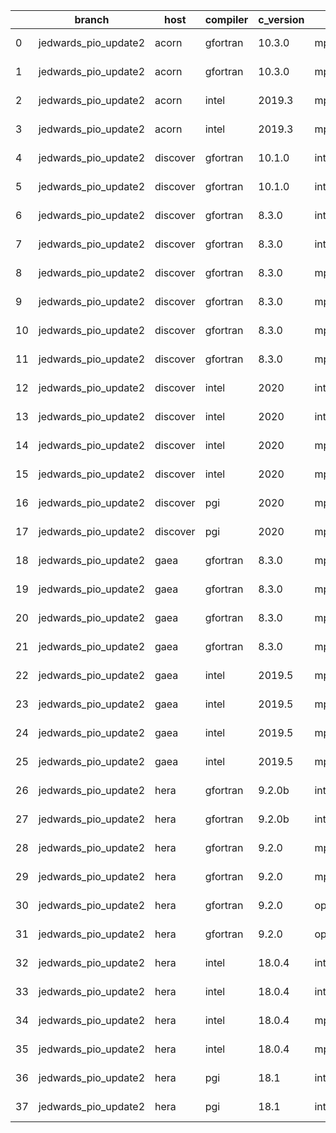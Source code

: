 |    | branch               | host     | compiler   | c_version   | mpi      | m_version   | o_g   | os     | build   | u_pass   | u_fail   | s_pass   | s_fail   | e_pass   | e_fail   |   nuopc_pass |   nuopc_fail | artifacts_hash                                                                                                 | modified                   |
|----|----------------------|----------|------------|-------------|----------|-------------|-------|--------|---------|----------|----------|----------|----------|----------|----------|--------------|--------------|----------------------------------------------------------------------------------------------------------------|----------------------------|
|  0 | jedwards_pio_update2 | acorn    | gfortran   | 10.3.0      | mpich3   | 8.1.7       | O     | Linux  | Fail    | fail     | fail     | fail     | fail     | fail     | fail     |            0 |           50 | [artifacts](https://github.com/esmf-org/esmf-test-artifacts-new/tree/f896e64311c970da27700c9d3acaf9b5e036669c) | 2022-03-07 17:52:39.634065 |
|  1 | jedwards_pio_update2 | acorn    | gfortran   | 10.3.0      | mpich3   | 8.1.7       | g     | Linux  | Fail    | fail     | fail     | fail     | fail     | fail     | fail     |            0 |           50 | [artifacts](https://github.com/esmf-org/esmf-test-artifacts-new/tree/040272010fb2a31615329d284d38b2bcf7ec5fcd) | 2022-03-07 17:52:39.634065 |
|  2 | jedwards_pio_update2 | acorn    | intel      | 2019.3      | mpi      | 8.1.7       | O     | Linux  | Fail    | fail     | fail     | fail     | fail     | fail     | fail     |            0 |           50 | [artifacts](https://github.com/esmf-org/esmf-test-artifacts-new/tree/2f6038aa3ff4ea13130b68af39d751a453e9282b) | 2022-03-07 17:52:39.634065 |
|  3 | jedwards_pio_update2 | acorn    | intel      | 2019.3      | mpi      | 8.1.7       | g     | Linux  | Fail    | fail     | fail     | fail     | fail     | fail     | fail     |            0 |           50 | [artifacts](https://github.com/esmf-org/esmf-test-artifacts-new/tree/2d3eb7aedc6c70a77410808477ad0426f1366e59) | 2022-03-07 17:52:39.634065 |
|  4 | jedwards_pio_update2 | discover | gfortran   | 10.1.0      | intelmpi | 19.1.3.304  | O     | Linux  | Pass    | 13632    | 15       | 49       | 0        | 80       | 0        |           50 |            0 | [artifacts](https://github.com/esmf-org/esmf-test-artifacts-new/tree/11fc9c6ed652df1be923beb3bc24767b9342680c) | 2022-03-07 17:55:33.842819 |
|  5 | jedwards_pio_update2 | discover | gfortran   | 10.1.0      | intelmpi | 19.1.3.304  | g     | Linux  | Pass    | 13632    | 15       | 49       | 0        | 80       | 0        |           50 |            0 | [artifacts](https://github.com/esmf-org/esmf-test-artifacts-new/tree/fe4d96b4d396d6fa36369d1cbefd5a08f8cb9f5c) | 2022-03-07 17:55:33.842819 |
|  6 | jedwards_pio_update2 | discover | gfortran   | 8.3.0       | intelmpi | 19.1.3.304  | O     | Linux  | Pass    | 13632    | 15       | 49       | 0        | 80       | 0        |           50 |            0 | [artifacts](https://github.com/esmf-org/esmf-test-artifacts-new/tree/05b135f9a3ab3baf5730d74b8b26a00b2d349b67) | 2022-03-07 17:55:33.842819 |
|  7 | jedwards_pio_update2 | discover | gfortran   | 8.3.0       | intelmpi | 19.1.3.304  | g     | Linux  | Pass    | 13632    | 15       | 49       | 0        | 80       | 0        |           50 |            0 | [artifacts](https://github.com/esmf-org/esmf-test-artifacts-new/tree/96bfd02bc98fe78ab78859561c764903a30edb03) | 2022-03-07 17:55:33.842819 |
|  8 | jedwards_pio_update2 | discover | gfortran   | 8.3.0       | mpiuni   | none        | O     | Linux  | Pass    | 12121    | 0        | 8        | 0        | 43       | 0        |            0 |           50 | [artifacts](https://github.com/esmf-org/esmf-test-artifacts-new/tree/3224b95b21e0de11b16020f3d2df38b8d1c322de) | 2022-03-07 17:55:33.842819 |
|  9 | jedwards_pio_update2 | discover | gfortran   | 8.3.0       | mpiuni   | none        | g     | Linux  | Pass    | 12121    | 0        | 8        | 0        | 43       | 0        |            0 |           50 | [artifacts](https://github.com/esmf-org/esmf-test-artifacts-new/tree/caede16cdd5e8a42635a038c29aab7c6189572e3) | 2022-03-07 17:55:33.842819 |
| 10 | jedwards_pio_update2 | discover | gfortran   | 8.3.0       | mpt      | 2.17        | O     | Linux  | Pass    | 13647    | 0        | 49       | 0        | 80       | 0        |           46 |            4 | [artifacts](https://github.com/esmf-org/esmf-test-artifacts-new/tree/d2ef81ce506debdfe9dbbb8f2856586bc030a073) | 2022-03-07 17:55:33.842819 |
| 11 | jedwards_pio_update2 | discover | gfortran   | 8.3.0       | mpt      | 2.17        | g     | Linux  | Pass    | 13647    | 0        | 49       | 0        | 80       | 0        |           46 |            4 | [artifacts](https://github.com/esmf-org/esmf-test-artifacts-new/tree/afc747ff6fc5ff76e2858415e1560c866508f06e) | 2022-03-07 17:55:33.842819 |
| 12 | jedwards_pio_update2 | discover | intel      | 2020        | intelmpi | 19.1.3.304  | O     | Linux  | Pass    | 13647    | 0        | 49       | 0        | 80       | 0        |           50 |            0 | [artifacts](https://github.com/esmf-org/esmf-test-artifacts-new/tree/441600cc60476e3730bfc3b182b06942e776ee1a) | 2022-03-07 17:55:33.842819 |
| 13 | jedwards_pio_update2 | discover | intel      | 2020        | intelmpi | 19.1.3.304  | g     | Linux  | Pass    | 13258    | 389      | 49       | 0        | 79       | 1        |           34 |           16 | [artifacts](https://github.com/esmf-org/esmf-test-artifacts-new/tree/1bb5b8919aa8a46efcab83583d17c591de5bfc50) | 2022-03-07 17:55:33.842819 |
| 14 | jedwards_pio_update2 | discover | intel      | 2020        | mpt      | 2.17        | O     | Linux  | Pass    | 13647    | 0        | 49       | 0        | 80       | 0        |            0 |           50 | [artifacts](https://github.com/esmf-org/esmf-test-artifacts-new/tree/3d36981babf7b535853977e816cd6a8123490b32) | 2022-03-07 17:55:33.842819 |
| 15 | jedwards_pio_update2 | discover | intel      | 2020        | mpt      | 2.17        | g     | Linux  | Pass    | 13258    | 389      | 49       | 0        | 79       | 1        |            0 |           50 | [artifacts](https://github.com/esmf-org/esmf-test-artifacts-new/tree/2f096d2800077dd931712320e4178ba8ef21245e) | 2022-03-07 17:55:33.842819 |
| 16 | jedwards_pio_update2 | discover | pgi        | 2020        | mpiuni   | none        | O     | Linux  | Pass    | 11499    | 622      | 6        | 2        | 40       | 3        |            0 |           50 | [artifacts](https://github.com/esmf-org/esmf-test-artifacts-new/tree/a4d93244adb95d298648ac7180b937ccb733d406) | 2022-03-07 17:55:33.842819 |
| 17 | jedwards_pio_update2 | discover | pgi        | 2020        | mpiuni   | none        | g     | Linux  | Pass    | 11499    | 622      | 4        | 4        | 40       | 3        |            0 |           50 | [artifacts](https://github.com/esmf-org/esmf-test-artifacts-new/tree/fdcfa6458af815c43726cc96df38bb4d2d2ab176) | 2022-03-07 17:55:33.842819 |
| 18 | jedwards_pio_update2 | gaea     | gfortran   | 8.3.0       | mpi      | 7.7.11      | O     | Unicos | Pass    | 13646    | 1        | 49       | 0        | 80       | 0        |           47 |            3 | [artifacts](https://github.com/esmf-org/esmf-test-artifacts-new/tree/8f475a12ee4b4cffbf1a26cada22f75925289f51) | 2022-03-07 17:56:41.792739 |
| 19 | jedwards_pio_update2 | gaea     | gfortran   | 8.3.0       | mpi      | 7.7.11      | g     | Unicos | Pass    | 13257    | 390      | 49       | 0        | 79       | 1        |           31 |           19 | [artifacts](https://github.com/esmf-org/esmf-test-artifacts-new/tree/bb076003c4ed5ed7c4188d6cf147440fe7831f63) | 2022-03-07 17:56:41.792739 |
| 20 | jedwards_pio_update2 | gaea     | gfortran   | 8.3.0       | mpiuni   | none        | O     | Unicos | Pass    | 12121    | 0        | 8        | 0        | 43       | 0        |            0 |           50 | [artifacts](https://github.com/esmf-org/esmf-test-artifacts-new/tree/f88287bca34601797256b425f1b8c305c6e50596) | 2022-03-07 17:56:41.792739 |
| 21 | jedwards_pio_update2 | gaea     | gfortran   | 8.3.0       | mpiuni   | none        | g     | Unicos | Pass    | 12121    | 0        | 8        | 0        | 43       | 0        |            0 |           50 | [artifacts](https://github.com/esmf-org/esmf-test-artifacts-new/tree/eb10b13e76a0cc82098aad8d2b94a1c555717b9a) | 2022-03-07 17:56:41.792739 |
| 22 | jedwards_pio_update2 | gaea     | intel      | 2019.5      | mpi      | 7.7.11      | O     | Unicos | Pass    | 13632    | 15       | 49       | 0        | 80       | 0        |           47 |            3 | [artifacts](https://github.com/esmf-org/esmf-test-artifacts-new/tree/34e2671a72f23ec26383cecb5a878090c0e461a9) | 2022-03-07 17:56:41.792739 |
| 23 | jedwards_pio_update2 | gaea     | intel      | 2019.5      | mpi      | 7.7.11      | g     | Unicos | Pass    | 13632    | 15       | 49       | 0        | 80       | 0        |           47 |            3 | [artifacts](https://github.com/esmf-org/esmf-test-artifacts-new/tree/05bc3300fd5ddca261adb957f4a47a6de40424ee) | 2022-03-07 17:56:41.792739 |
| 24 | jedwards_pio_update2 | gaea     | intel      | 2019.5      | mpiuni   | none        | O     | Unicos | Pass    | 12106    | 15       | 8        | 0        | 43       | 0        |            0 |           50 | [artifacts](https://github.com/esmf-org/esmf-test-artifacts-new/tree/355a3d6865dc4efcac712a1d0aa08bf4f2b19fb4) | 2022-03-07 17:56:41.792739 |
| 25 | jedwards_pio_update2 | gaea     | intel      | 2019.5      | mpiuni   | none        | g     | Unicos | Pass    | 12106    | 15       | 8        | 0        | 43       | 0        |            0 |           50 | [artifacts](https://github.com/esmf-org/esmf-test-artifacts-new/tree/7e1c043f747af63977703570909fdac1b1b1e9e0) | 2022-03-07 17:56:41.792739 |
| 26 | jedwards_pio_update2 | hera     | gfortran   | 9.2.0b      | intelmpi | 2020        | O     | Linux  | Pass    | 0        | 8769     | 0        | 49       | 0        | 80       |            0 |           50 | [artifacts](https://github.com/esmf-org/esmf-test-artifacts-new/tree/90aa370bc63c149ee9e9e25234c28f1817970c23) | 2022-03-07 17:58:32.836522 |
| 27 | jedwards_pio_update2 | hera     | gfortran   | 9.2.0b      | intelmpi | 2020        | g     | Linux  | Pass    | 0        | 8769     | 0        | 49       | 0        | 80       |            0 |           50 | [artifacts](https://github.com/esmf-org/esmf-test-artifacts-new/tree/bdbdda98fa060b2ced4338881ac110eaba26a659) | 2022-03-07 17:58:32.836522 |
| 28 | jedwards_pio_update2 | hera     | gfortran   | 9.2.0       | mpiuni   | none        | O     | Linux  | Pass    | 12121    | 0        | 8        | 0        | 43       | 0        |            0 |           50 | [artifacts](https://github.com/esmf-org/esmf-test-artifacts-new/tree/f8297670d6e22731385a0c5c0e46508cd7d52e35) | 2022-03-07 17:58:32.836522 |
| 29 | jedwards_pio_update2 | hera     | gfortran   | 9.2.0       | mpiuni   | none        | g     | Linux  | Pass    | 12121    | 0        | 8        | 0        | 43       | 0        |            0 |           50 | [artifacts](https://github.com/esmf-org/esmf-test-artifacts-new/tree/df99c2541c42abb9e727e9f009640423bee6ceb8) | 2022-03-07 17:58:32.836522 |
| 30 | jedwards_pio_update2 | hera     | gfortran   | 9.2.0       | openmpi  | 3.1.4       | O     | Linux  | Fail    | fail     | fail     | fail     | fail     | fail     | fail     |            0 |           50 | [artifacts](https://github.com/esmf-org/esmf-test-artifacts-new/tree/59dfa8680d2881047de0f4584e26d268253c7989) | 2022-03-07 17:58:32.836522 |
| 31 | jedwards_pio_update2 | hera     | gfortran   | 9.2.0       | openmpi  | 3.1.4       | g     | Linux  | Fail    | fail     | fail     | fail     | fail     | fail     | fail     |            0 |           50 | [artifacts](https://github.com/esmf-org/esmf-test-artifacts-new/tree/b90ea03b77df58ad06b8cb274b97fa2aa3e41b7c) | 2022-03-07 17:58:32.836522 |
| 32 | jedwards_pio_update2 | hera     | intel      | 18.0.4      | intelmpi | 2018.4.274  | O     | Linux  | Fail    | fail     | fail     | fail     | fail     | fail     | fail     |            0 |           50 | [artifacts](https://github.com/esmf-org/esmf-test-artifacts-new/tree/3e658654e083be27a425c4d63e13a6be4e9e6695) | 2022-03-07 17:58:32.836522 |
| 33 | jedwards_pio_update2 | hera     | intel      | 18.0.4      | intelmpi | 2018.4.274  | g     | Linux  | Fail    | fail     | fail     | fail     | fail     | fail     | fail     |            0 |           50 | [artifacts](https://github.com/esmf-org/esmf-test-artifacts-new/tree/ced7dae94ae6e564d4b1add1471965c3112f1563) | 2022-03-07 17:58:32.836522 |
| 34 | jedwards_pio_update2 | hera     | intel      | 18.0.4      | mpiuni   | none        | O     | Linux  | Pass    | 12121    | 0        | 8        | 0        | 43       | 0        |            0 |           50 | [artifacts](https://github.com/esmf-org/esmf-test-artifacts-new/tree/46f085ad4f00f4e874fd5b089f3ce206ce81ac17) | 2022-03-07 17:58:32.836522 |
| 35 | jedwards_pio_update2 | hera     | intel      | 18.0.4      | mpiuni   | none        | g     | Linux  | Pass    | 12121    | 0        | 8        | 0        | 43       | 0        |            0 |           50 | [artifacts](https://github.com/esmf-org/esmf-test-artifacts-new/tree/e3b95b2f2bd2ff313efa052519919d32e208fe57) | 2022-03-07 17:58:32.836522 |
| 36 | jedwards_pio_update2 | hera     | pgi        | 18.1        | intelmpi | 2018.0.4    | O     | Linux  | Fail    | fail     | fail     | fail     | fail     | fail     | fail     |            0 |           50 | [artifacts](https://github.com/esmf-org/esmf-test-artifacts-new/tree/b40e239fe1dd95876a5efcc3c5083b24add897b8) | 2022-03-07 17:58:32.836522 |
| 37 | jedwards_pio_update2 | hera     | pgi        | 18.1        | intelmpi | 2018.0.4    | g     | Linux  | Fail    | fail     | fail     | fail     | fail     | fail     | fail     |            0 |           50 | [artifacts](https://github.com/esmf-org/esmf-test-artifacts-new/tree/efb99793e49dbec8881a6e55e7118ac9f64b3d97) | 2022-03-07 17:58:32.836522 |